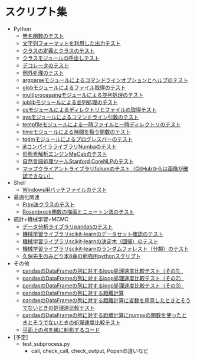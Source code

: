 # スクリプト集

* Python
	* [無名関数のテスト](./test_lambda.py)
	* [文字列フォーマットを利用した出力テスト](./test_format.py)
	* [クラスの定義とクラスのテスト](./test_class.py)
	* [クラスモジュールの呼出しテスト](./test_call_class.py)
	* [デコレータのテスト](./test_decorator.ipynb)
	* [例外処理のテスト](./test_assert.py)
	* [argparseモジュールによるコマンドラインオプションとヘルプのテスト](./test_argparse.py)
	* [globモジュールによるファイル取得のテスト](./test_glob.py)
	* [multiprocessingモジュールによる並列処理のテスト](test_multiprocessing.py)
	* [joblibモジュールによる並列処理のテスト](./test_joblib.py)
	* [osモジュールによるディレクトリとファイルの取得テスト](./test_os_walk.py)
	* [sysモジュールによるコマンドライン引数のテスト](./test_sys_args.py)
	* [tempfileモジュールによる一時ファイルと一時ディレクトリのテスト](./test_tempfile.py)
	* [timeモジュールによる時間を扱う関数のテスト](./test_time.py)
	* [tqdmモジュールによるプログレスバーのテスト](./test_tqdm.py)
	* [jitコンパイラライブラリNumbaのテスト](./test_numba_jit.py)
	* [形態素解析エンジンMeCabのテスト](./test_mecab.py)
	* [自然言語処理ツールStanford CoreNLPのテスト](./test_corenlp.py)
	* [マップクライアントライブラリfoliumのテスト（GitHubからは画像が確認できない）](./test_folium.ipynb)
* Shell
	* [Windows用バッチファイルのテスト](./test_bat.bat)
* 最適化関連
	* [Prim法クラスのテスト](./test_prim.py)
	* [Rosenbrock関数の描画とニュートン法のテスト](./rosenbrock.ipynb)
* 統計+機械学習+MCMC
	* [データ分析ライブラリpandasのテスト](./test_pandas.ipynb)
	* [機械学習ライブラリscikit-learnのデータセット確認のテスト](./sklearn_load_data.ipynb)
	* [機械学習ライブラリscikit-learnの決定木（回帰）のテスト](./test_decisiontreeregressor.ipynb)
	* [機械学習ライブラリscikit-learnのランダムフォレスト（分類）のテスト](./test_randomforest.ipynb)
	* [久保先生のみどり本8章の勉強用pythonスクリプト](./kubo8.ipynb)
* その他
	* [pandasのDataFrameの列に対するloop処理速度比較テスト（その1）](./compare_pandas_loop01.py)
	* [pandasのDataFrameの列に対するloop処理速度比較テスト（その2）](./compare_pandas_loop02.py)
	* [pandasのDataFrameの列に対するloop処理速度比較テスト（その3）](./compare_pandas_loop03.py)
	* [pandasのDataFrameの列に対する距離計算](./calc_pandas_dist.py)
	* [pandasのDataFrameの列に対する距離計算に変数を用意したときとそうでないときの処理速比較テスト](./compare_pandas_var_use.py)
	* [pandasのDataFrameの列に対する距離計算にnumpyの関数を使ったときとそうでないときの処理速度比較テスト](./compare_pandas_dist_numpy.py)
	* [平面上の点を線に射影するコード](./proj_point_to_line.ipynb)
* [予定]
	* test_subprocess.py
		* call, check_call, check_output, Popenの違いなど
